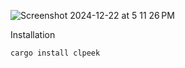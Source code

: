 ![Screenshot 2024-12-22 at 5 11 26 PM](https://github.com/user-attachments/assets/8cfa575c-d2f5-404b-b5c0-ac93311ac180)

Installation
```bash
cargo install clpeek
```

